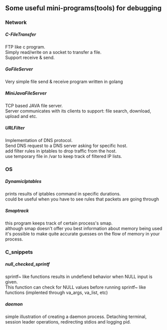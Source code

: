 ## Some useful mini-programs(tools) for debugging 

### Network 
 ##### C-FileTransfer
 FTP like c program.  
 Simply read/write on a socket to transfer a file.  
 Support receive & send.  
  
  
 ##### GoFileServer  
 Very simple file send & receive program written in golang  
 
 ##### MiniJavaFileServer  
 TCP based JAVA file server.  
 Server communicates with its clients to support: file search, download, upload and etc.  
   
 ##### URLFilter  
 Implementation of DNS protocol.  
 Send DNS request to a DNS server asking for specific host.   
 add filter rules in iptables to drop traffic from the host.  
 use temporary file in /var to keep track of filtered IP lists.  
 
### OS 
 ##### DynamicIptables  
 prints results of iptables command in specific durations.  
 could be useful when you have to see rules that packets are going through  
 
 ##### Smaptrack  
 this program keeps track of certain process's smap.  
 although smap doesn't offer you best information about memory being used  
 it's possible to make quite accurate guesses on the flow of memory in your process.  
 
### C_snippets  
 ##### null_checked_sprintf
 sprintf~ like functions results in undefiend behavior when NULL input is given.  
 This function can check for NULL values before running sprintf~ like functions
 (implented through va_args, va_list, etc)

 ##### daemon
 simple illustration of creating a daemon process.
 Detaching terminal, session leader operations, redirecting stdios and logging pid.

 
 

